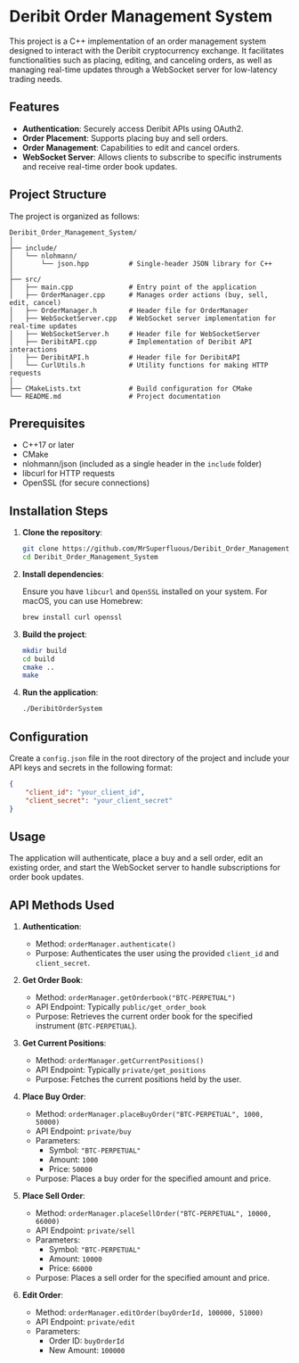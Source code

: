 # Deribit Order Management System

This project is a C++ implementation of an order management system designed to interact with the Deribit cryptocurrency exchange. It facilitates functionalities such as placing, editing, and canceling orders, as well as managing real-time updates through a WebSocket server for low-latency trading needs.

## Features

- **Authentication**: Securely access Deribit APIs using OAuth2.
- **Order Placement**: Supports placing buy and sell orders.
- **Order Management**: Capabilities to edit and cancel orders.
- **WebSocket Server**: Allows clients to subscribe to specific instruments and receive real-time order book updates.

## Project Structure

The project is organized as follows:

```
Deribit_Order_Management_System/
│
├── include/
│   └── nlohmann/
│       └── json.hpp          # Single-header JSON library for C++
│
├── src/
│   ├── main.cpp              # Entry point of the application
│   ├── OrderManager.cpp      # Manages order actions (buy, sell, edit, cancel)
│   ├── OrderManager.h        # Header file for OrderManager
│   ├── WebSocketServer.cpp   # WebSocket server implementation for real-time updates
│   ├── WebSocketServer.h     # Header file for WebSocketServer
│   ├── DeribitAPI.cpp        # Implementation of Deribit API interactions
│   ├── DeribitAPI.h          # Header file for DeribitAPI
│   └── CurlUtils.h           # Utility functions for making HTTP requests
│
├── CMakeLists.txt            # Build configuration for CMake
└── README.md                 # Project documentation
```

## Prerequisites

- C++17 or later
- CMake
- nlohmann/json (included as a single header in the `include` folder)
- libcurl for HTTP requests
- OpenSSL (for secure connections)

## Installation Steps

1. **Clone the repository**:

   ```bash
   git clone https://github.com/MrSuperfluous/Deribit_Order_Management_System.git
   cd Deribit_Order_Management_System
   ```

2. **Install dependencies**:

   Ensure you have `libcurl` and `OpenSSL` installed on your system. For macOS, you can use Homebrew:

   ```bash
   brew install curl openssl
   ```

3. **Build the project**:

   ```bash
   mkdir build
   cd build
   cmake ..
   make
   ```

4. **Run the application**:

   ```bash
   ./DeribitOrderSystem
   ```

## Configuration

Create a `config.json` file in the root directory of the project and include your API keys and secrets in the following format:

```json
{
    "client_id": "your_client_id",
    "client_secret": "your_client_secret"
}
```

## Usage

The application will authenticate, place a buy and a sell order, edit an existing order, and start the WebSocket server to handle subscriptions for order book updates.

## API Methods Used

1. **Authentication**:

   - Method: `orderManager.authenticate()`
   - Purpose: Authenticates the user using the provided `client_id` and `client_secret`.

2. **Get Order Book**:

   - Method: `orderManager.getOrderbook("BTC-PERPETUAL")`
   - API Endpoint: Typically `public/get_order_book`
   - Purpose: Retrieves the current order book for the specified instrument (`BTC-PERPETUAL`).

3. **Get Current Positions**:

   - Method: `orderManager.getCurrentPositions()`
   - API Endpoint: Typically `private/get_positions`
   - Purpose: Fetches the current positions held by the user.

4. **Place Buy Order**:

   - Method: `orderManager.placeBuyOrder("BTC-PERPETUAL", 1000, 50000)`
   - API Endpoint: `private/buy`
   - Parameters:
     - Symbol: `"BTC-PERPETUAL"`
     - Amount: `1000`
     - Price: `50000`
   - Purpose: Places a buy order for the specified amount and price.

5. **Place Sell Order**:

   - Method: `orderManager.placeSellOrder("BTC-PERPETUAL", 10000, 66000)`
   - API Endpoint: `private/sell`
   - Parameters:
     - Symbol: `"BTC-PERPETUAL"`
     - Amount: `10000`
     - Price: `66000`
   - Purpose: Places a sell order for the specified amount and price.

6. **Edit Order**:

   - Method: `orderManager.editOrder(buyOrderId, 100000, 51000)`
   - API Endpoint: `private/edit`
   - Parameters:
     - Order ID: `buyOrderId`
     - New Amount: `100000` 
